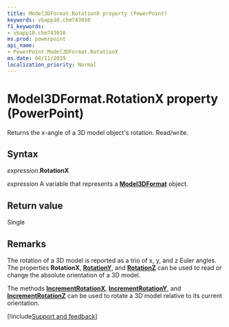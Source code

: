 ```yaml
---
title: Model3DFormat.RotationX property (PowerPoint)
keywords: vbapp10.chm743010
f1_keywords:
- vbapp10.chm743010
ms.prod: powerpoint
api_name:
- PowerPoint.Model3DFormat.RotationX
ms.date: 04/11/2019
localization_priority: Normal
---
```



# Model3DFormat.RotationX property (PowerPoint)

Returns the x-angle of a 3D model object's rotation. Read/write.

## Syntax

_expression_.**RotationX**

_expression_ A variable that represents a **[Model3DFormat](PowerPoint.Model3DFormat.md)** object.

## Return value

Single

## Remarks

The rotation of a 3D model is reported as a trio of x, y, and z Euler angles.  The properties **RotationX**, **[RotationY](PowerPoint.Model3DFormat.RotationY.md)**, and **[RotationZ](PowerPoint.Model3DFormat.RotationZ.md)** can be used to read or change the absolute orientation of a 3D model.

The methods **[IncrementRotationX](PowerPoint.Model3DFormat.IncrementRotationX.md)**, **[IncrementRotationY](PowerPoint.Model3DFormat.IncrementRotationY.md)**, and **[IncrementRotationZ](PowerPoint.Model3DFormat.IncrementRotationZ.md)** can be used to rotate a 3D model relative to its current orientation.



[!include[Support and feedback](~/includes/feedback-boilerplate.md)]
